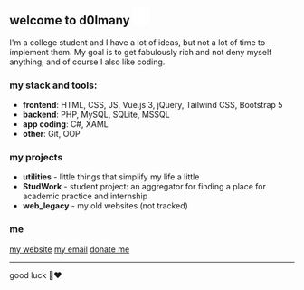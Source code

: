 ## welcome to d0lmany <img src="lol.svg" width="30" height="30">
I'm a college student and I have a lot of ideas, but not a lot of time to implement them. My goal is to get fabulously rich and not deny myself anything, and of course I also like coding.  
### my stack and tools:
- **frontend**: HTML, CSS, JS, Vue.js 3, jQuery, Tailwind CSS, Bootstrap 5
- **backend**: PHP, MySQL, SQLite, MSSQL
- **app coding**: C#, XAML
- **other**: Git, OOP
  
### my projects
- **utilities** - little things that simplify my life a little 
- **StudWork** - student project: an aggregator for finding a place for academic practice and internship
- **web_legacy** - my old websites (not tracked)

### me
[my website](https://d0lmany.netlify.app) 
[my email](mailto:d0lmany.is.go@gmail.com)
[donate me](https://www.donationalerts.com/r/d0lmany)

***
good luck 💞❤️
